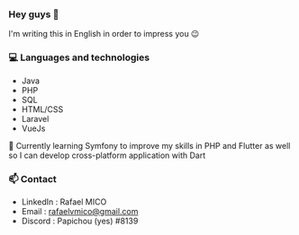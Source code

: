 ### Hey guys 👋

<!--
**rafaelvda/rafaelvda** is a ✨ _special_ ✨ repository because its `README.md` (this file) appears on your GitHub profile.

Here are some ideas to get you started:

- 🔭 I’m currently working on ...
- 🌱 I’m currently learning ...
- 👯 I’m looking to collaborate on ...
- 🤔 I’m looking for help with ...
- 💬 Ask me about ...
- 📫 How to reach me: ...
- 😄 Pronouns: ...
- ⚡ Fun fact: ...
-->

I'm writing this in English in order to impress you 😉

### 💻 Languages and technologies

- Java
- PHP
- SQL
- HTML/CSS
- Laravel
- VueJs

🌱 Currently learning Symfony to improve my skills in PHP and Flutter as well so I can develop cross-platform application with Dart

### 📫 Contact

- LinkedIn : Rafael MICO
- Email : rafaelvmico@gmail.com
- Discord : Papichou (yes) #8139
